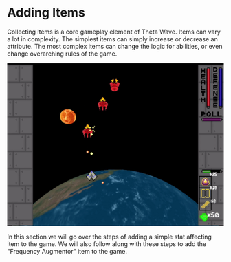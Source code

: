 # Adding Items

Collecting items is a core gameplay element of Theta Wave. Items can vary
a lot in complexity. The simplest items can simply increase or decrease an
attribute. The most complex items can change the logic for abilities, or even
change overarching rules of the game.

![collecting_items](./assets/collecting_items.gif)

In this section we will go over the steps of adding a simple stat affecting item
to the game. We will also follow along with these steps to add the "Frequency Augmentor"
item to the game.
